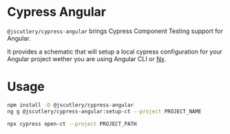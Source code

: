 # Cypress Angular

`@jscutlery/cypress-angular` brings Cypress Component Testing support for Angular.

It provides a schematic that will setup a local cypress configuration for your Angular project wether you are using Angular CLI or [Nx](https://nx.dev/).

# Usage

```sh
npm install -D @jscutlery/cypress-angular
ng g @jscutlery/cypress-angular:setup-ct --project PROJECT_NAME

npx cypress open-ct --project PROJECT_PATH
```
